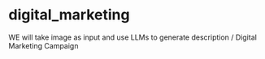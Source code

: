 # digital_marketing
WE will take image as input and use LLMs to generate description  / Digital Marketing Campaign
